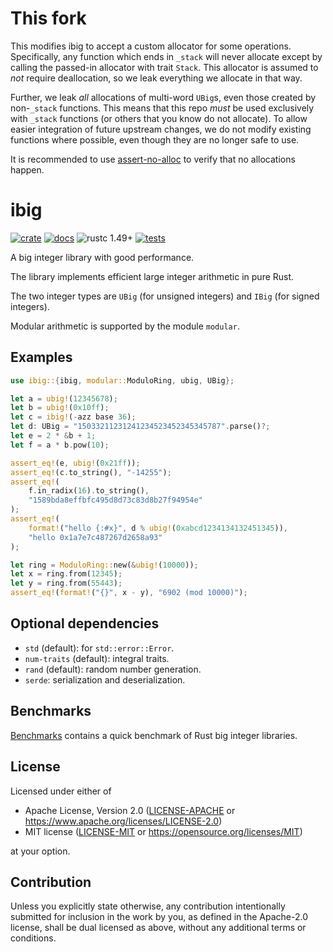 # This fork

This modifies ibig to accept a custom allocator for some operations.
Specifically, any function which ends in `_stack` will never allocate
except by calling the passed-in allocator with trait `Stack`.  This
allocator is assumed to *not* require deallocation, so we leak
everything we allocate in that way.

Further, we leak *all* allocations of multi-word `UBig`s, even those created by
non-`_stack` functions.  This means that this repo *must* be used
exclusively with `_stack` functions (or others that you know do not
allocate).  To allow easier integration of future upstream changes, we
do not modify existing functions where possible, even though they are no
longer safe to use.

It is recommended to use
[assert-no-alloc](https://github.com/Windfisch/rust-assert-no-alloc) to
verify that no allocations happen.

# ibig

[![crate](https://img.shields.io/crates/v/ibig.svg)](https://crates.io/crates/ibig)
[![docs](https://docs.rs/ibig/badge.svg)](https://docs.rs/ibig)
![rustc 1.49+](https://img.shields.io/badge/rustc-1.49%2B-informational.svg)
[![tests](https://github.com/tczajka/ibig-rs/actions/workflows/tests.yml/badge.svg)](https://github.com/tczajka/ibig-rs/actions/workflows/tests.yml)

A big integer library with good performance.

The library implements efficient large integer arithmetic in pure Rust.

The two integer types are `UBig` (for unsigned integers) and `IBig` (for signed integers).

Modular arithmetic is supported by the module `modular`.

## Examples

```rust
use ibig::{ibig, modular::ModuloRing, ubig, UBig};

let a = ubig!(12345678);
let b = ubig!(0x10ff);
let c = ibig!(-azz base 36);
let d: UBig = "15033211231241234523452345345787".parse()?;
let e = 2 * &b + 1;
let f = a * b.pow(10);

assert_eq!(e, ubig!(0x21ff));
assert_eq!(c.to_string(), "-14255");
assert_eq!(
    f.in_radix(16).to_string(),
    "1589bda8effbfc495d8d73c83d8b27f94954e"
);
assert_eq!(
    format!("hello {:#x}", d % ubig!(0xabcd1234134132451345)),
    "hello 0x1a7e7c487267d2658a93"
);

let ring = ModuloRing::new(&ubig!(10000));
let x = ring.from(12345);
let y = ring.from(55443);
assert_eq!(format!("{}", x - y), "6902 (mod 10000)");
```

## Optional dependencies

* `std` (default): for `std::error::Error`.
* `num-traits` (default): integral traits.
* `rand` (default): random number generation.
* `serde`: serialization and deserialization.

## Benchmarks

[Benchmarks](https://github.com/tczajka/bigint-benchmark-rs) contains a quick benchmark of
Rust big integer libraries.

## License

Licensed under either of

 * Apache License, Version 2.0
   ([LICENSE-APACHE](LICENSE-APACHE) or https://www.apache.org/licenses/LICENSE-2.0)
 * MIT license
   ([LICENSE-MIT](LICENSE-MIT) or https://opensource.org/licenses/MIT)

at your option.

## Contribution

Unless you explicitly state otherwise, any contribution intentionally submitted
for inclusion in the work by you, as defined in the Apache-2.0 license, shall be
dual licensed as above, without any additional terms or conditions.
